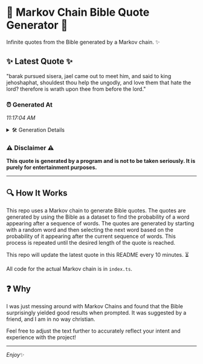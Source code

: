 # 📖 Markov Chain Bible Quote Generator 📖

Infinite quotes from the Bible generated by a Markov chain. ✨

## ✨ Latest Quote ✨
"barak pursued sisera, jael came out to meet him, and said to king jehoshaphat, shouldest thou help the ungodly, and love them that hate the lord? therefore is wrath upon thee from before the lord."

### ⏰ Generated At
*11:17:04 AM*

<details>
    <summary>🛠️ Generation Details</summary>
    <p>
        <strong>🌱 Seed:</strong> barak<br>
        <strong>🔄 Iterations:</strong> 34<br>
        <strong>📜 Context History:</strong><br>[ barak ]: pursued<br>[ barak, pursued ]: sisera,<br>[ barak, pursued, sisera, ]: jael<br>[ barak, pursued, sisera,, jael ]: came<br>[ barak, pursued, sisera,, jael, came ]: out<br>[ barak, pursued, sisera,, jael, came, out ]: to<br>[ pursued, sisera,, jael, came, out, to ]: meet<br>[ sisera,, jael, came, out, to, meet ]: him,<br>[ jael, came, out, to, meet, him, ]: and<br>[ came, out, to, meet, him,, and ]: said<br>[ out, to, meet, him,, and, said ]: to<br>[ to, meet, him,, and, said, to ]: king<br>[ meet, him,, and, said, to, king ]: jehoshaphat,<br>[ him,, and, said, to, king, jehoshaphat, ]: shouldest<br>[ and, said, to, king, jehoshaphat,, shouldest ]: thou<br>[ said, to, king, jehoshaphat,, shouldest, thou ]: help<br>[ to, king, jehoshaphat,, shouldest, thou, help ]: the<br>[ king, jehoshaphat,, shouldest, thou, help, the ]: ungodly,<br>[ jehoshaphat,, shouldest, thou, help, the, ungodly, ]: and<br>[ shouldest, thou, help, the, ungodly,, and ]: love<br>[ thou, help, the, ungodly,, and, love ]: them<br>[ help, the, ungodly,, and, love, them ]: that<br>[ the, ungodly,, and, love, them, that ]: hate<br>[ ungodly,, and, love, them, that, hate ]: the<br>[ and, love, them, that, hate, the ]: lord?<br>[ love, them, that, hate, the, lord? ]: therefore<br>[ them, that, hate, the, lord?, therefore ]: is<br>[ that, hate, the, lord?, therefore, is ]: wrath<br>[ hate, the, lord?, therefore, is, wrath ]: upon<br>[ the, lord?, therefore, is, wrath, upon ]: thee<br>[ lord?, therefore, is, wrath, upon, thee ]: from<br>[ therefore, is, wrath, upon, thee, from ]: before<br>[ is, wrath, upon, thee, from, before ]: the<br>[ wrath, upon, thee, from, before, the ]: lord.<br>
    </p>
</details>

### ⚠️ Disclaimer ⚠️
**This quote is generated by a program and is not to be taken seriously. It is purely for entertainment purposes.**

---

## 🔍 How It Works

This repo uses a Markov chain to generate Bible quotes. The quotes are generated by using the Bible as a dataset to find the probability of a word appearing after a sequence of words. The quotes are generated by starting with a random word and then selecting the next word based on the probability of it appearing after the current sequence of words. This process is repeated until the desired length of the quote is reached.

This repo will update the latest quote in this README every 10 minutes. ⏳

All code for the actual Markov chain is in `index.ts`.

## ❓ Why

I was just messing around with Markov Chains and found that the Bible surprisingly yielded good results when prompted. 
It was suggested by a friend, and I am in no way christian.

Feel free to adjust the text further to accurately reflect your intent and experience with the project!

---

*Enjoy*✨
